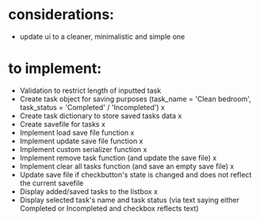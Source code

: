 # considerations:
- update ui to a cleaner, minimalistic and simple one

# to implement:
- Validation to restrict length of inputted task
- Create task object for saving purposes (task_name = 'Clean bedroom', task_status = 'Completed' / 'Incompleted') x
- Create task dictionary to store saved tasks data x
- Create savefile for tasks x
- Implement load save file function x
- Implement update save file function x
- Implement custom serializer function x
- Implement remove task function (and update the save file) x
- Implement clear all tasks function (and save an empty save file) x
- Update save file if checkbutton's state is changed and does not reflect the current savefile
- Display added/saved tasks to the listbox x
- Display selected task's name and task status (via text saying either Completed or Incompleted and checkbox reflects text)